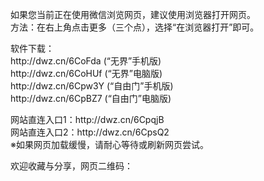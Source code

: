 <p>如果您当前正在使用微信浏览网页，建议使用浏览器打开网页。</br>
方法：在右上角点击更多（三个点），选择“在浏览器打开”即可。</p>
<p>软件下载：
</br><a>http://dwz.cn/6CoFda</a> (“无界”手机版)
</br><a>http://dwz.cn/6CoHUf</a> (“无界”电脑版)
</br><a>http://dwz.cn/6Cpw3Y</a> (“自由门”手机版)
</br><a>http://dwz.cn/6CpBZ7</a> (“自由门”电脑版)
</p>
<p>
  网站直连入口1：<a>http://dwz.cn/6CpqjB</a></br>网站直连入口2：<a>http://dwz.cn/6CpsQ2</a>
<br/>※如果网页加载缓慢，请耐心等待或刷新网页尝试。</p>
<p>
  欢迎收藏与分享，网页二维码：</br>
<img src="http://pan.baidu.com/share/qrcode?w=200&h=200&url=https://github.com/shortpathway/open" alt="">
</p>
